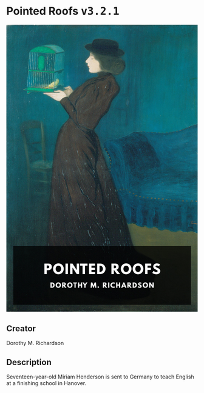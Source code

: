 
# Pointed Roofs <kbd>v3.2.1</kbd>

<center>
  <img src="./cover-1024.jpg"/>
</center>

## Creator
Dorothy M. Richardson

## Description
Seventeen-year-old Miriam Henderson is sent to Germany to teach English at a finishing school in Hanover.
